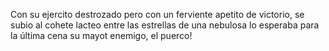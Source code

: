 Con su ejercito destrozado pero con un ferviente apetito de victorio, se subio al cohete lacteo
entre las estrellas de una nebulosa lo esperaba para la última cena su mayot enemigo, el puerco!
